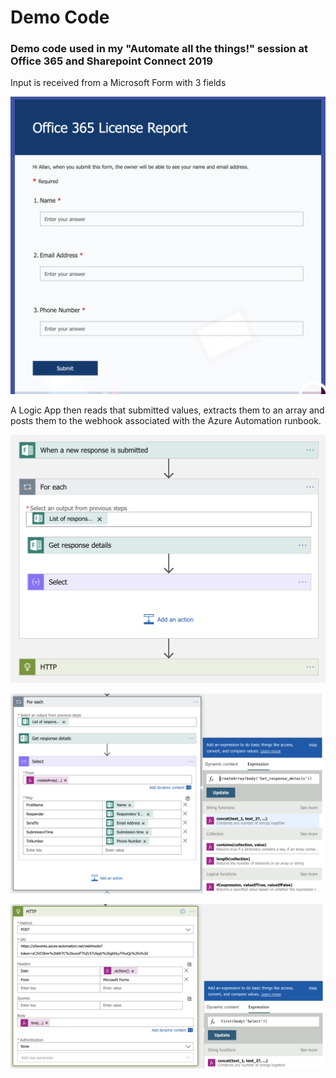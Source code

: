 # Demo Code
### Demo code used in my "Automate all the things!" session at Office 365 and Sharepoint Connect 2019
Input is received from a Microsoft Form with 3 fields

![Microsoft Form](https://github.com/cgoosen/o365connect2019/blob/master/img/form.png)

A Logic App then reads that submitted values, extracts them to an array and posts them to the webhook associated with the Azure Automation runbook.

![Logic App1](https://github.com/cgoosen/o365connect2019/blob/master/img/app1.png)

![Logic App2](https://github.com/cgoosen/o365connect2019/blob/master/img/app2.png)

![Logic App3](https://github.com/cgoosen/o365connect2019/blob/master/img/app3.png)

